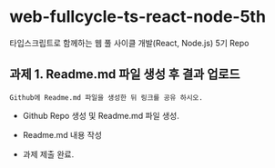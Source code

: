 # web-fullcycle-ts-react-node-5th
타입스크립트로 함께하는 웹 풀 사이클 개발(React, Node.js) 5기 Repo

## 과제 1. Readme.md 파일 생성 후 결과 업로드

```
Github에 Readme.md 파일을 생성한 뒤 링크를 공유 하시오.
```

- Github Repo 생성 및 Readme.md 파일 생성.

- Readme.md 내용 작성

- 과제 제출 완료.
